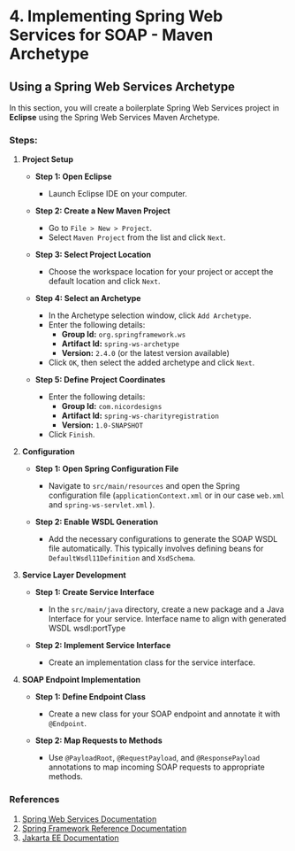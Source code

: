 # 4. Implementing Spring Web Services for SOAP - Maven Archetype

## Using a Spring Web Services Archetype

In this section, you will create a boilerplate Spring Web Services project in **Eclipse** using the Spring Web Services Maven Archetype.

### Steps:

1. **Project Setup**
   - **Step 1: Open Eclipse**
     - Launch Eclipse IDE on your computer.

   - **Step 2: Create a New Maven Project**
     - Go to `File > New > Project`.
     - Select `Maven Project` from the list and click `Next`.

   - **Step 3: Select Project Location**
     - Choose the workspace location for your project or accept the default location and click `Next`.

   - **Step 4: Select an Archetype**
     - In the Archetype selection window, click `Add Archetype`.
     - Enter the following details:
       - **Group Id:** `org.springframework.ws`
       - **Artifact Id:** `spring-ws-archetype`
       - **Version:** `2.4.0` (or the latest version available)
     - Click `OK`, then select the added archetype and click `Next`.

   - **Step 5: Define Project Coordinates**
     - Enter the following details:
       - **Group Id:** `com.nicordesigns`
       - **Artifact Id:** `spring-ws-charityregistration`
       - **Version:** `1.0-SNAPSHOT`
     - Click `Finish`.

2. **Configuration**
   - **Step 1: Open Spring Configuration File**
     - Navigate to `src/main/resources` and open the Spring configuration file 		(`applicationContext.xml` or in our case `web.xml`  and `spring-ws-servlet.xml` ).

   - **Step 2: Enable WSDL Generation**
     - Add the necessary configurations to generate the SOAP WSDL file automatically. This typically involves defining beans for `DefaultWsdl11Definition` and `XsdSchema`.

3. **Service Layer Development**
   - **Step 1: Create Service Interface**
     - In the `src/main/java` directory, create a new package and a Java Interface for 		your service. Interface name to align with generated WSDL wsdl:portType

   - **Step 2: Implement Service Interface**
     - Create an implementation class for the service interface.

4. **SOAP Endpoint Implementation**
   - **Step 1: Define Endpoint Class**
     - Create a new class for your SOAP endpoint and annotate it with `@Endpoint`.

   - **Step 2: Map Requests to Methods**
     - Use `@PayloadRoot`, `@RequestPayload`, and `@ResponsePayload` annotations to map incoming SOAP requests to appropriate methods.


### References

1. [Spring Web Services Documentation](https://docs.spring.io/spring-ws/docs/current/reference/)
2. [Spring Framework Reference Documentation](https://docs.spring.io/spring-framework/docs/current/reference/html/web.html)
3. [Jakarta EE Documentation](https://jakarta.ee/specifications/)
